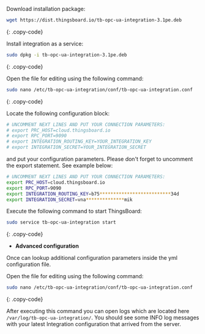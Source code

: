 Download installation package:

```bash
wget https://dist.thingsboard.io/tb-opc-ua-integration-3.1pe.deb
```
{: .copy-code}

Install integration as a service:

```bash
sudo dpkg -i tb-opc-ua-integration-3.1pe.deb
```
{: .copy-code}

Open the file for editing using the following command:

```bash 
sudo nano /etc/tb-opc-ua-integration/conf/tb-opc-ua-integration.conf
``` 
{: .copy-code}

Locate the following configuration block:

```bash
# UNCOMMENT NEXT LINES AND PUT YOUR CONNECTION PARAMETERS:
# export PRC_HOST=cloud.thingsboard.io
# export RPC_PORT=9090
# export INTEGRATION_ROUTING_KEY=YOUR_INTEGRATION_KEY
# export INTEGRATION_SECRET=YOUR_INTEGRATION_SECRET
```

and put your configuration parameters. Please don't forget to uncomment the export statement. See example below:

```bash
# UNCOMMENT NEXT LINES AND PUT YOUR CONNECTION PARAMETERS:
export PRC_HOST=cloud.thingsboard.io
export RPC_PORT=9090
export INTEGRATION_ROUTING_KEY=b75**************************34d
export INTEGRATION_SECRET=vna**************mik
```

Execute the following command to start ThingsBoard:

```bash
sudo service tb-opc-ua-integration start
```
{: .copy-code}

 - **Advanced configuration**

Once can lookup additional configuration parameters inside the yml configuration file.

Open the file for editing using the following command:

```bash 
sudo nano /etc/tb-opc-ua-integration/conf/tb-opc-ua-integration.conf
``` 
{: .copy-code} 

After executing this command you can open logs which are located here `/var/log/tb-opc-ua-integration/`. 
You should see some INFO log messages with your latest Integration configuration that arrived from the server.

